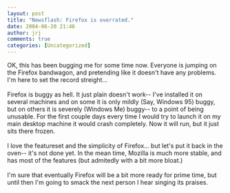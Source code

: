 ```yaml
---
layout: post
title: "Newsflash: Firefox is overrated."
date: 2004-06-20 21:46
author: jrj
comments: true
categories: [Uncategorized]
---
```

OK, this has been bugging me for some time now. Everyone is jumping on the Firefox bandwagon, and pretending like it doesn't have any problems. I'm here to set the record streight...<br /><br />Firefox is buggy as hell. It just plain doesn't work-- I've installed it on several machines and on some it is only mildly (Say, Windows 95) buggy, but on others it is severely (Windows Me) buggy-- to a point of being unusable. For the first couple days every time I would try to launch it on my main desktop machine it would crash completely. Now it will run, but it just sits there frozen. <br /><br />I love the featureset and the simplicity of Firefox... but let's put it back in the oven-- it's not done yet. In the mean time, Mozilla is much more stable, and has most of the features (but admitedly with a bit more bloat.)<br /><br />I'm sure that eventually Firefox will be a bit more ready for prime time, but until then I'm going to smack the next person I hear singing its praises.
